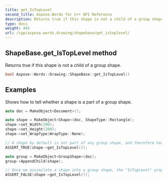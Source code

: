 ```yaml
---
title: get_IsTopLevel
second_title: Aspose.Words for C++ API Reference
description: Returns true if this shape is not a child of a group shape. 
type: docs
weight: 443
url: /cpp/aspose.words.drawing/shapebase/get_istoplevel/
---
```

## ShapeBase.get_IsTopLevel method


Returns true if this shape is not a child of a group shape.

```cpp
bool Aspose::Words::Drawing::ShapeBase::get_IsTopLevel()
```


## Examples




Shows how to tell whether a shape is a part of a group shape. 
```cpp
auto doc = MakeObject<Document>();

auto shape = MakeObject<Shape>(doc, ShapeType::Rectangle);
shape->set_Width(200);
shape->set_Height(200);
shape->set_WrapType(WrapType::None);

// A shape by default is not part of any group shape, and therefore has the "IsTopLevel" property set to "true".
ASSERT_TRUE(shape->get_IsTopLevel());

auto group = MakeObject<GroupShape>(doc);
group->AppendChild(shape);

// Once we assimilate a shape into a group shape, the "IsTopLevel" property changes to "false".
ASSERT_FALSE(shape->get_IsTopLevel());
```

